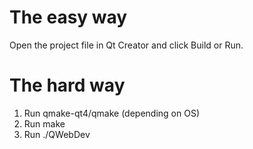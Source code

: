 # The easy way #

Open the project file in Qt Creator and click Build or Run.

# The hard way #

  1. Run qmake-qt4/qmake (depending on OS)
  1. Run make
  1. Run ./QWebDev
